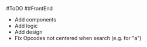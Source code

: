 #ToDO
##FrontEnd
- Add components
- Add logic
- Add design
- Fix Opcodes not centered when search (e.g. for "a")